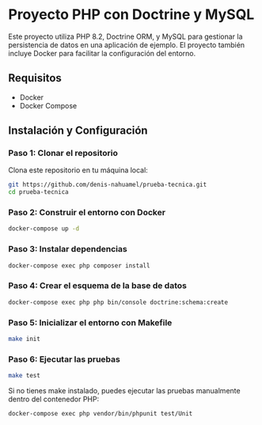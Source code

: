 # Proyecto PHP con Doctrine y MySQL

Este proyecto utiliza PHP 8.2, Doctrine ORM, y MySQL para gestionar la persistencia de datos en una aplicación de ejemplo. El proyecto también incluye Docker para facilitar la configuración del entorno.

## Requisitos

- Docker
- Docker Compose

## Instalación y Configuración

### Paso 1: Clonar el repositorio

Clona este repositorio en tu máquina local:

```bash
git https://github.com/denis-nahuamel/prueba-tecnica.git
cd prueba-tecnica
```

### Paso 2: Construir el entorno con Docker
```bash
docker-compose up -d
```
### Paso 3: Instalar dependencias
```bash
docker-compose exec php composer install
```
### Paso 4: Crear el esquema de la base de datos
```bash
docker-compose exec php php bin/console doctrine:schema:create
```
### Paso 5: Inicializar el entorno con Makefile
```bash
make init
```
### Paso 6: Ejecutar las pruebas
```bash
make test
```
Si no tienes make instalado, puedes ejecutar las pruebas manualmente dentro del contenedor PHP:
```bash
docker-compose exec php vendor/bin/phpunit test/Unit
```